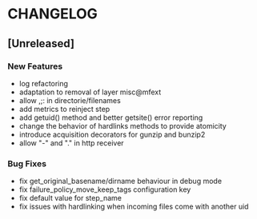 # CHANGELOG


## [Unreleased]

### New Features
- log refactoring
- adaptation to removal of layer misc@mfext
- allow ,;: in directorie/filenames
- add metrics to reinject step
- add getuid() method and better getsite() error reporting
- change the behavior of hardlinks methods to provide atomicity
- introduce acquisition decorators for gunzip and bunzip2
- allow "-" and "." in http receiver


### Bug Fixes
- fix get_original_basename/dirname behaviour in debug mode
- fix failure_policy_move_keep_tags configuration key
- fix default value for step_name
- fix issues with hardlinking when incoming files come with another uid





